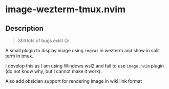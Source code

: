 # image-wezterm-tmux.nvim

## Description

> Still lots of bugs exist 😢

A small plugin to display image using `imgcat` in wezterm and show in split term in tmux.

I develop this as I am using Windows wsl2 and fail to use `image.nvim` plugin (do not know why, but I cannot make it work).

Also add obsidian support for rendering image in wiki link format
